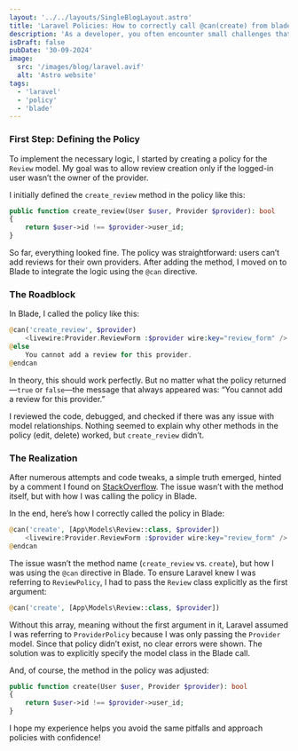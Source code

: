 ```yaml
---
layout: '../../layouts/SingleBlogLayout.astro'
title: 'Laravel Policies: How to correctly call @can(create) from blade'
description: 'As a developer, you often encounter small challenges that test not just your technical knowledge but also your patience. One such situation arose when I was trying to create a policy to allow users to add reviews for providers in my application. Laravel’s policies are great for access control, but this time _(I am talking as if I have used policies hundred times, when in fact I am creating a policy for the first time in my life.)_, I encountered a challenge that seemed simple yet made me pause and reflect.'
isDraft: false
pubDate: '30-09-2024'
image:
  src: '/images/blog/laravel.avif'
  alt: 'Astro website'
tags:
  - 'laravel'
  - 'policy'
  - 'blade'
---
```


### First Step: Defining the Policy

To implement the necessary logic, I started by creating a policy for the `Review` model. My goal was to allow review creation only if the logged-in user wasn’t the owner of the provider.

I initially defined the `create_review` method in the policy like this:

```php
public function create_review(User $user, Provider $provider): bool
{
    return $user->id !== $provider->user_id;
}
```

So far, everything looked fine. The policy was straightforward: users can’t add reviews for their own providers. After adding the method, I moved on to Blade to integrate the logic using the `@can` directive.

### The Roadblock

In Blade, I called the policy like this:

```php
@can('create_review', $provider)
    <livewire:Provider.ReviewForm :$provider wire:key="review_form" />
@else
    You cannot add a review for this provider.
@endcan
```

In theory, this should work perfectly. But no matter what the policy returned—`true` or `false`—the message that always appeared was: “You cannot add a review for this provider.”

I reviewed the code, debugged, and checked if there was any issue with model relationships. Nothing seemed to explain why other methods in the policy (edit, delete) worked, but `create_review` didn’t.

### The Realization

After numerous attempts and code tweaks, a simple truth emerged, hinted by a comment I found on <a href="https://stackoverflow.com/questions/36482737/laravel-policies-how-to-pass-multiple-arguments-to-function" target="_blank">StackOverflow</a>. The issue wasn’t with the method itself, but with how I was calling the policy in Blade.

In the end, here’s how I correctly called the policy in Blade:

```php
@can('create', [App\Models\Review::class, $provider])
    <livewire:Provider.ReviewForm :$provider wire:key="review_form" />
@endcan
```

The issue wasn’t the method name (`create_review` vs. `create`), but how I was using the `@can` directive in Blade. To ensure Laravel knew I was referring to `ReviewPolicy`, I had to pass the `Review` class explicitly as the first argument:

```php
@can('create', [App\Models\Review::class, $provider])
```

Without this array, meaning without the first argument in it, Laravel assumed I was referring to `ProviderPolicy` because I was only passing the `Provider` model. Since that policy didn’t exist, no clear errors were shown. The solution was to explicitly specify the model class in the Blade call.

And, of course, the method in the policy was adjusted:

```php
public function create(User $user, Provider $provider): bool
{
    return $user->id !== $provider->user_id;
}
```

I hope my experience helps you avoid the same pitfalls and approach policies with confidence!
